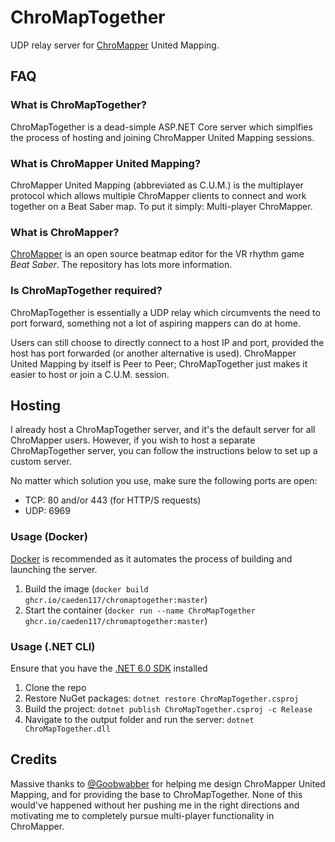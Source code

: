 # ChroMapTogether
UDP relay server for [ChroMapper](https://github.com/Caeden117/ChroMapper) United Mapping.

## FAQ

### What is ChroMapTogether?
ChroMapTogether is a dead-simple ASP.NET Core server which simplfies the process of hosting and joining ChroMapper United Mapping sessions.

### What is ChroMapper United Mapping?
ChroMapper United Mapping (abbreviated as C.U.M.) is the multiplayer protocol which allows multiple ChroMapper clients to connect and work together on a Beat Saber map. To put it simply: Multi-player ChroMapper.

### What is ChroMapper?
[ChroMapper](https://github.com/Caeden117/ChroMapper) is an open source beatmap editor for the VR rhythm game *Beat Saber*. The repository has lots more information.

### Is ChroMapTogether required?
ChroMapTogether is essentially a UDP relay which circumvents the need to port forward, something not a lot of aspiring mappers can do at home.

Users can still choose to directly connect to a host IP and port, provided the host has port forwarded (or another alternative is used). ChroMapper United Mapping by itself is Peer to Peer; ChroMapTogether just makes it easier to host or join a C.U.M. session.

## Hosting
I already host a ChroMapTogether server, and it's the default server for all ChroMapper users. However, if you wish to host a separate ChroMapTogether server, you can follow the instructions below to set up a custom server.

No matter which solution you use, make sure the following ports are open:
- TCP: 80 and/or 443 (for HTTP/S requests)
- UDP: 6969

### Usage (Docker)
[Docker](https://www.docker.com/get-started) is recommended as it automates the process of building and launching the server.

1. Build the image (`docker build ghcr.io/caeden117/chromaptogether:master`)
2. Start the container (`docker run --name ChroMapTogether ghcr.io/caeden117/chromaptogether:master`)

### Usage (.NET CLI)
Ensure that you have the [.NET 6.0 SDK](https://dotnet.microsoft.com/download) installed

1. Clone the repo
2. Restore NuGet packages: `dotnet restore ChroMapTogether.csproj`
3. Build the project: `dotnet publish ChroMapTogether.csproj -c Release`
4. Navigate to the output folder and run the server: `dotnet ChroMapTogether.dll`

## Credits
Massive thanks to [@Goobwabber](https://github.com/Goobwabber) for helping me design ChroMapper United Mapping, and for providing the base to ChroMapTogether. None of this would've happened without her pushing me in the right directions and motivating me to completely pursue multi-player functionality in ChroMapper.

